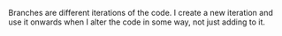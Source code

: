 Branches are different iterations of the code. I create a new iteration and use it onwards when I alter the code in some way, not just adding to it.

